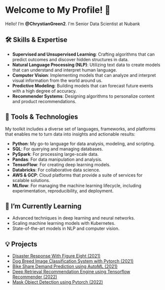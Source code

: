# Welcome to My Profile! 👋

Hello! I’m **@ChrystianGreen2**. I'm Senior Data Scientist at Nubank

## 🛠 Skills & Expertise
- **Supervised and Unsupervised Learning**: Crafting algorithms that can predict outcomes and discover hidden structures in data.
- **Natural Language Processing (NLP)**: Utilizing text data to create models that can understand and interpret human language.
- **Computer Vision**: Implementing models that can analyze and interpret visual information from the world around us.
- **Predictive Modeling**: Building models that can forecast future events with a high degree of accuracy.
- **Recommender Systems**: Designing algorithms to personalize content and product recommendations.

## 🧰 Tools & Technologies
My toolkit includes a diverse set of languages, frameworks, and platforms that enables me to turn data into insights and actionable results:
- **Python**: My go-to language for data analysis, modeling, and scripting.
- **SQL**: For querying and managing databases.
- **PySpark**: For processing large-scale data.
- **Pandas**: For data manipulation and analysis.
- **TensorFlow**: For creating deep learning models.
- **Databricks**: For collaborative data science.
- **AWS & GCP**: Cloud platforms that provide a suite of services for scalable solutions.
- **MLflow**: For managing the machine learning lifecycle, including experimentation, reproducibility, and deployment.

## 🌱 I’m Currently Learning
- Advanced techniques in deep learning and neural networks.
- Scaling machine learning models with Kubernetes.
- State-of-the-art models in NLP and computer vision.

## 💡 Projects
- [Disaster Response With Figure Eight (2021)](https://github.com/ChrystianGreen2/Disaster-Response-With-Figure-Eight)
- [Dog Breed Image Classification System with Pytorch (2021)](https://github.com/ChrystianGreen2/Dog-Breed-Classification)
- [Bike Share Demand Prediction using AutoML (2021)](https://github.com/ChrystianGreen2/Predict-Bike-Sharing-Demand-with-Autogluon)
- [Deep Retrieval Recommendation Engine using Tensorflow Recommender (2022)](https://github.com/ChrystianGreen2/Recomendacao-utilizando-a-base-de-dados-do-MyAnimeList)
- [Mask Object Detection using Pytorch (2022)](https://github.com/ChrystianGreen2/mask-object-detection)


<!---
ChrystianGreen2/ChrystianGreen2 is a ✨ special ✨ repository because its `README.md` (this file) appears on your GitHub profile.
You can click the Preview link to take a look at your changes.
--->
